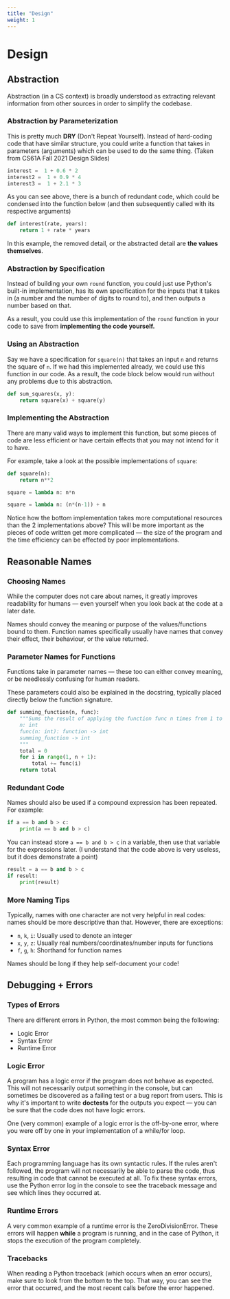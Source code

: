 ```yaml
---
title: "Design"
weight: 1
---
```


# Design

## Abstraction

Abstraction (in a CS context) is broadly understood as extracting relevant information from other sources in order to simplify the codebase.

### Abstraction by Parameterization

This is pretty much **DRY** (Don't Repeat Yourself). Instead of hard-coding code that have similar structure, you could write a function that takes in parameters (arguments) which can be used to do the same thing. (Taken from CS61A Fall 2021 Design Slides)

```python
interest =  1 + 0.6 * 2
interest2 =  1 + 0.9 * 4
interest3 =  1 + 2.1 * 3
```

As you can see above, there is a bunch of redundant code, which could be condensed into the function below (and then subsequently called with its respective arguments)

```python
def interest(rate, years):
    return 1 + rate * years
```

In this example, the removed detail, or the abstracted detail are **the values themselves**.

### Abstraction by Specification

Instead of building your own `round` function, you could just use Python's built-in implementation, has its own specification for the inputs that it takes in (a number and the number of digits to round to), and then outputs a number based on that.

As a result, you could use this implementation of the `round` function in your code to save from **implementing the code yourself.**

### Using an Abstraction

Say we have a specification for `square(n)` that takes an input `n` and returns the square of `n`. If we had this implemented already, we could use this function in our code. As a result, the code block below would run without any problems due to this abstraction.

```python
def sum_squares(x, y):
    return square(x) + square(y)
```

### Implementing the Abstraction

There are many valid ways to implement this function, but some pieces of code are less efficient or have certain effects that you may not intend for it to have.

For example, take a look at the possible implementations of `square`:

```python
def square(n):
    return n**2

square = lambda n: n*n

square = lambda n: (n*(n-1)) + n
```

Notice how the bottom implementation takes more computational resources than the 2 implementations above? This will be more important as the pieces of code written get more complicated — the size of the program and the time efficiency can be effected by poor implementations.  

## Reasonable Names

### Choosing Names

While the computer does not care about names, it greatly improves readability for humans — even yourself when you look back at the code at a later date. 

Names should convey the meaning or purpose of the values/functions bound to them. Function names specifically usually have names that convey their effect, their behaviour, or the value returned.

### Parameter Names for Functions

Functions take in parameter names — these too can either convey meaning, or be needlessly confusing for human readers. 

These parameters could also be explained in the docstring, typically placed directly below the function signature.

```python
def summing_function(n, func):
    """Sums the result of applying the function func n times from 1 to N.
    n: int
    func(n: int): function -> int
    summing_function -> int
    """
    total = 0
    for i in range(1, n + 1):
        total += func(i)
    return total
```

### Redundant Code

Names should also be used if a compound expression has been repeated. For example:

```python
if a == b and b > c:
    print(a == b and b > c)
```

You can instead store `a == b and b > c` in a variable, then use that variable for the expressions later. (I understand that the code above is very useless, but it does demonstrate a point)

```python
result = a == b and b > c
if result:
    print(result)
```

### More Naming Tips

Typically, names with one character are not very helpful in real codes: names should be more descriptive than that. However, there are exceptions:

- `n`, `k`, `i`: Usually used to denote an integer
- `x`, `y`, `z`: Usually real numbers/coordinates/number inputs for functions
- `f`, `g`, `h`: Shorthand for function names

Names should be long if they help self-document your code! 

## Debugging + Errors

### Types of Errors

There are different errors in Python, the most common being the following:

- Logic Error
- Syntax Error
- Runtime Error

### Logic Error

A program has a logic error if the program does not behave as expected. This will not necessarily output something in the console, but can sometimes be discovered as a failing test or a bug report from users. This is why it's important to write **doctests** for the outputs you expect — you can be sure that the code does not have logic errors.

One (very common) example of a logic error is the off-by-one error, where you were off by one in your implementation of a while/for loop.

### Syntax Error

Each programming language has its own syntactic rules. If the rules aren't followed, the program will not necessarily be able to parse the code, thus resulting in code that cannot be executed at all. To fix these syntax errors, use the Python error log in the console to see the traceback message and see which lines they occurred at.

### Runtime Errors

A very common example of a runtime error is the ZeroDivisionError. These errors will happen **while** a program is running, and in the case of Python, it stops the execution of the program completely.

### Tracebacks

When reading a Python traceback (which occurs when an error occurs), make sure to look from the bottom to the top. That way, you can see the error that occurred, and the most recent calls before the error happened.